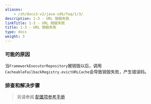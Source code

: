 ```yaml
---
aliases:
    - /zh/docs3-v2/java-sdk/faq/1/3/
description: 1-3 - URL 销毁失败
linkTitle: 1-3 - URL 销毁失败
title: 1-3 - URL 销毁失败
type: docs
weight: 3
---
```




### 可能的原因 
当`FrameworkExecutorRepository`被销毁以后，调用`CacheableFailbackRegistry.evictURLCache`会导致销毁失败，产生错误码。

### 排查和解决步骤

> 另请参阅 [配置项参考手册](../../../reference-manual/config/properties)